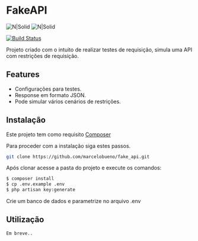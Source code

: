 # FakeAPI

![N|Solid](https://img.shields.io/badge/PHP-777BB4?style=for-the-badge&logo=php&logoColor=white) ![N|Solid](https://img.shields.io/badge/Laravel-FF2D20?style=for-the-badge&logo=laravel&logoColor=white) 

[![Build Status](https://travis-ci.org/joemccann/dillinger.svg?branch=master)](https://travis-ci.org/joemccann/dillinger)

Projeto criado com o intuito de realizar testes de requisição, simula uma API com restrições de requisição.

## Features

- Configurações para testes.
- Response em formato JSON.
- Pode simular vários cenários de restrições.


## Instalação

Este projeto tem como requisito [Composer](https://getcomposer.org)

Para proceder com a instalação siga estes passos.

```sh
git clone https://github.com/marcelobueno/fake_api.git
```

Após clonar acesse a pasta do projeto e execute os comandos:

```sh
$ composer install
$ cp .env.example .env
$ php artisan key:generate
```

Crie um banco de dados e parametrize no arquivo .env

## Utilização

```sh
Em breve..
```
